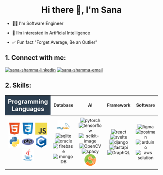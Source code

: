 <h1 align="center">Hi there 👋, I'm Sana</h1>

- 👩‍💼 I'm Software Engineer

- 🌱 I’m interested in Artificial Intelligence

- ✅ Fun fact "Forget Average, Be an Outlier"

<h2 align="left">1. Connect with me:</h2>
<p align="left">
  <a href="https://www.linkedin.com/in/sana-shamma-a14864218/" target="blank"><img align="center" src="https://img.shields.io/badge/LinkedIn-0077B5?style=for-the-badge&logo=linkedin&logoColor=white" alt="sana-shamma-linkedin" /></a>
  <a href="mailto: sanashamma3@gmail.com" target="blank"><img align="center" src="https://img.shields.io/badge/Gmail-D14836?style=for-the-badge&logo=gmail&logoColor=white" alt="sana-shamma-email"/></a>
</p>
<h2 align="left">2. Skills:</h2>
<table style="border-collapse: collapse; width: 100%; margin-top: 20px;">
  <thead>
    <tr>
      <th style="background-color: #2c3e50; color: white; font-weight: bold; font-size: 20px; padding: 8px; text-align: center;">Programming Languages</th>
      <th style="padding: 8px; text-align: center;">Database</th>
      <th style="padding: 8px; text-align: center;">AI</th>
      <th style="padding: 8px; text-align: center;">Framework</th>
      <th style="padding: 8px; text-align: center;">Software</th>
    </tr>
  </thead>
  <tbody>
    <tr>
      <td style="padding: 8px; vertical-align: middle; text-align: center;">
        <img src="https://raw.githubusercontent.com/devicons/devicon/master/icons/html5/html5-original.svg" alt="html" width="40" height="40"/>
        <img src="https://raw.githubusercontent.com/devicons/devicon/master/icons/css3/css3-original.svg" alt="css" width="40" height="40"/>
        <img src="https://raw.githubusercontent.com/devicons/devicon/master/icons/javascript/javascript-original.svg" alt="javascript" width="40" height="40"/>
        <img src="https://raw.githubusercontent.com/devicons/devicon/master/icons/python/python-original.svg" alt="python" width="40" height="40"/>
        <img src="https://raw.githubusercontent.com/devicons/devicon/master/icons/php/php-original.svg" alt="php" width="40" height="40"/>  
        <img src="https://raw.githubusercontent.com/devicons/devicon/master/icons/c/c-original.svg" alt="c" width="40" height="40"/> 
        <img src="https://raw.githubusercontent.com/devicons/devicon/master/icons/java/java-original.svg" alt="java" width="40" height="40"/> 
      </td>
      <td style="padding: 8px; vertical-align: middle; text-align: center;">
        <img src="https://raw.githubusercontent.com/devicons/devicon/master/icons/mysql/mysql-original-wordmark.svg" alt="mysql" width="40" height="40"/> 
        <img src="https://www.vectorlogo.zone/logos/sqlite/sqlite-icon.svg" alt="sqlite" width="40" height="40"/>
        <img src="https://www.vectorlogo.zone/logos/oracle/oracle-icon.svg" alt="oracle" width="40" height="40"/>
        <img src="https://www.vectorlogo.zone/logos/firebase/firebase-icon.svg" alt="firebase" width="40" height="40"/>
        <img src="https://www.vectorlogo.zone/logos/mongodb/mongodb-icon.svg" alt="mongoDB" width="40" height="40"/>
      </td>
      <td style="padding: 8px; vertical-align: middle; text-align: center;">
        <img src="https://www.vectorlogo.zone/logos/pytorch/pytorch-icon.svg" alt="pytorch" width="40" height="40"/> 
        <img src="https://www.vectorlogo.zone/logos/tensorflow/tensorflow-icon.svg" alt="tensorflow" width="40" height="40"/>
        <img src="https://upload.wikimedia.org/wikipedia/commons/3/38/Scikit-image_logo.png" alt="scikit-image" width="40" height="40"/>
        <img src="https://www.vectorlogo.zone/logos/opencv/opencv-icon.svg" alt="OpenCV" width="40" height="40"/>
        <img src="https://upload.wikimedia.org/wikipedia/commons/8/88/SpaCy_logo.svg" alt="spacy" width="40" height="40"/>
        <img src="https://github.com/scikit-image/scikit-image/blob/master/skimage/data/logo.png" alt="spacy" width="40" height="40"/>
      </td>
      <td style="padding: 8px; vertical-align: middle; text-align: center;">
        <img src="https://www.vectorlogo.zone/logos/reactjs/reactjs-icon.svg" alt="react" width="40" height="40"/>
        <img src="https://www.vectorlogo.zone/logos/sveltetechnology/sveltetechnology-icon.svg" alt="svelte" width="40" height="40"/>
        <img src="https://www.vectorlogo.zone/logos/djangoproject/djangoproject-icon.svg" alt="django" width="40" height="40"/>
        <img src="https://github.com/gilbarbara/logos/blob/main/logos/fastapi-icon.svg" alt="fastapi" width="40" height="40"/>
        <img src="https://www.vectorlogo.zone/logos/graphql/graphql-icon.svg" alt="GraphQL" width="40" height="40"/>
      </td>
      <td style="padding: 8px; vertical-align: middle; text-align: center;">
        <img src="https://www.vectorlogo.zone/logos/figma/figma-icon.svg" alt="figma" width="40" height="40"/>
        <img src="https://www.vectorlogo.zone/logos/getpostman/getpostman-icon.svg" alt="postman" width="40" height="40"/>
        <img src="https://www.vectorlogo.zone/logos/arduino/arduino-icon.svg" alt="arduino" width="40" height="40"/>
        <img src="https://www.vectorlogo.zone/logos/amazon_aws/amazon_aws-icon.svg" alt="aws solution" width="40" height="40"/>
      </td>
    </tr>
  </tbody>
</table>
